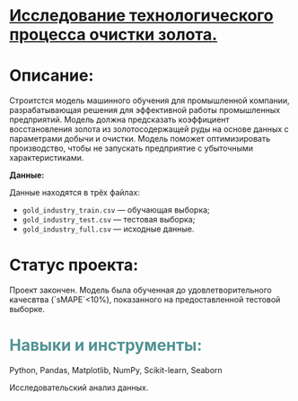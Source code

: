 
<h1 align="left"><a href="https://github.com/Shakal-tabaki/yandex_practicum/blob/main/project_gold_recovery/process_gold_recovery.ipynb" target="_blank">Исследование технологического процесса очистки золота.</a></h1>

<h1>Описание:</h1>


Строитстся модель машинного обучения для промышленной компании, 
разрабатывающая решения для эффективной работы промышленных предприятий. 
Модель должна предсказать коэффициент восстановления золота из золотосодержащей 
руды на основе данных с параметрами добычи и очистки. Модель поможет оптимизировать производство, 
чтобы не запускать предприятие с убыточными характеристиками. 


__Данные:__

Данные находятся в трёх файлах:
* `gold_industry_train.csv` — обучающая выборка;
* `gold_industry_test.csv` — тестовая выборка;
* `gold_industry_full.csv` — исходные данные.


<h1>Статус проекта:</h1>
Проект закончен. Модель была обученная до удовлетворительного качесвтва (`sMAPE`<10%), показанного на предоставленной тестовой выборке. 

<h1 style="color:#539394">Навыки и инструменты:</h1>

Python, Pandas, Matplotlib, NumPy, Scikit-learn, Seaborn
</dir> Исследовательский анализ данных.
